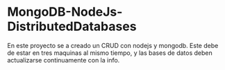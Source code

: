 # MongoDB-NodeJs-DistributedDatabases
En este proyecto se a creado un CRUD con nodejs y mongodb. Este debe de estar en tres maquinas al mismo tiempo, y las bases de datos deben actualizarse continuamente con la info.
